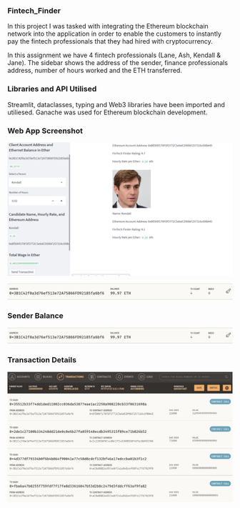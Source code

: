 ### Fintech_Finder    


In this project I was tasked with integrating the Ethereum blockchain network into the application in order to enable the customers to instantly pay the fintech professionals that they had hired with cryptocurrency.

In this assignment we have 4 fintech professionals (Lane, Ash, Kendall & Jane). The sidebar shows the address of the sender, finance professionals address, number of hours worked and the ETH transferred.

### Libraries and API Utilised

Streamlit, dataclasses, typing and  Web3 libraries have been imported and utiliesed. Ganache was used for Ethereum blockchain development.

### Web App Screenshot

![](Starter-Code\Result_Images\Webapp_browser_screenshot.PNG)

![alt text](Starter-Code\Sender_balance.PNG)

### Sender Balance

![](\Starter-Code\Result_Images\Sender_balance.PNG)

### Transaction Details

![](Starter-Code\Result_Images\transactions_detail.PNG)


